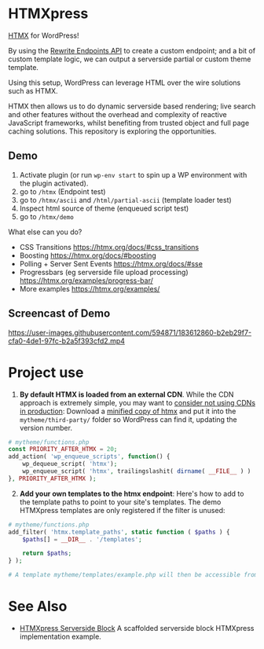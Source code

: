 # HTMXpress

[HTMX](https://htmx.org/) for WordPress!

By using the [Rewrite Endpoints API](https://make.wordpress.org/plugins/2012/06/07/rewrite-endpoints-api/) to create a
custom endpoint; and a bit of custom template logic, we can output a serverside partial or custom theme template.

Using this setup, WordPress can leverage HTML over the wire solutions such as HTMX.

HTMX then allows us to do dynamic serverside based rendering; live search and other features without the overhead and
complexity of reactive JavaScript frameworks, whilst benefiting from trusted object and full page caching solutions.
This repository is exploring the opportunities.

## Demo

1. Activate plugin (or run `wp-env start` to spin up a WP environment with the plugin activated).
2. go to `/htmx` (Endpoint test)
3. go to `/htmx/ascii` and `/html/partial-ascii` (template loader test)
4. Inspect html source of theme (enqueued script test)
5. go to `/htmx/demo`

What else can you do?

- CSS Transitions https://htmx.org/docs/#css_transitions
- Boosting https://htmx.org/docs/#boosting
- Polling + Server Sent Events https://htmx.org/docs/#sse
- Progressbars (eg serverside file upload processing) https://htmx.org/examples/progress-bar/
- More examples https://htmx.org/examples/

## Screencast of Demo

https://user-images.githubusercontent.com/594871/183612860-b2eb29f7-cfa0-4de1-97fc-b2a5f393cfd2.mp4

# Project use

1. __By default HTMX is loaded from an external CDN__. While the CDN approach is extremely simple, you may want
   to [consider not using CDNs in production](https://blog.wesleyac.com/posts/why-not-javascript-cdn): Download a 
   [minified copy of htmx](https://unpkg.com/htmx.org/dist/htmx.min.js) and put it into
the `mytheme/third-party/` folder so WordPress can find it, updating the version number.

```php
# mytheme/functions.php
const PRIORITY_AFTER_HTMX = 20;
add_action( 'wp_enqueue_scripts', function() {
    wp_dequeue_script( 'htmx');
    wp_enqueue_script( 'htmx', trailingslashit( dirname( __FILE__ ) ) . 'third-party/htmx.min.js', '1.9.2' );
}, PRIORITY_AFTER_HTMX );
```


2. __Add your own templates to the htmx endpoint__: Here's how to add to the template paths to point to your site's templates. The demo HTMXpress templates are only registered if the filter is unused:

```php
# mytheme/functions.php
add_filter( 'htmx.template_paths', static function ( $paths ) {
	$paths[] = __DIR__ . '/templates';

	return $paths;
} );

# A template mytheme/templates/example.php will then be accessible from `/htmx/example`
```

# See Also

- [HTMXpress Serverside Block](https://github.com/svandragt/htmxpress-serverside-block/) A scaffolded serverside block HTMXpress implementation example.
